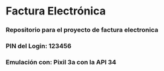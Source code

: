 # Factura Electrónica
### Repositorio para el proyecto de factura electronica
### PIN del Login: 123456
### Emulación con: Pixil 3a con la API 34
